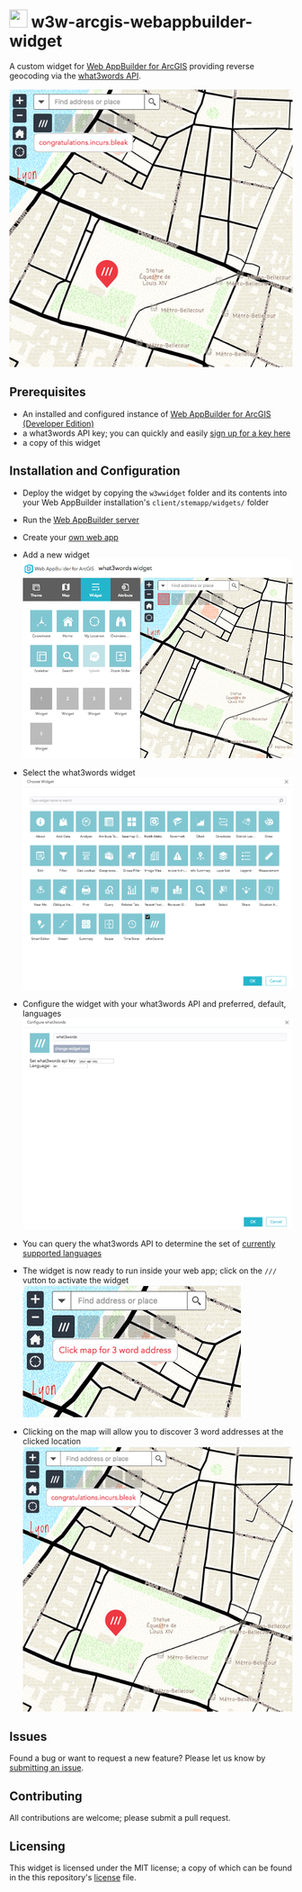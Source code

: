 # <image src="https://what3words.com/assets/images/w3w_square_red.png" width="32" height="32">&nbsp;w3w-arcgis-webappbuilder-widget

A custom widget for [Web AppBuilder for ArcGIS](https://developers.arcgis.com/web-appbuilder/) providing reverse geocoding via the [what3words API](https://docs.what3words.com/api/v2/).

![screenshot](./docs/ScreenShot-05-reverse.png)

## Prerequisites

- An installed and configured instance of [Web AppBuilder for ArcGIS (Developer Edition)](https://developers.arcgis.com/web-appbuilder/guide/getstarted.htm)
- a what3words API key; you can quickly and easily [sign up for a key here](https://what3words.com/register?dev=true)
- a copy of this widget

## Installation and Configuration

- Deploy the widget by copying the `w3wwidget` folder and its contents into your Web AppBuilder installation's `client/stemapp/widgets/` folder

- Run the [Web AppBuilder server](https://developers.arcgis.com/web-appbuilder/guide/getstarted.htm)

- Create your [own web app](https://developers.arcgis.com/web-appbuilder/guide/build-your-first-app.htm)

- Add a new widget
![add widget](./docs/ScreenShot-01-add-widget.png)

- Select the what3words widget
![add widget](./docs/ScreenShot-02-select-widget.png)

- Configure the widget with your what3words API and preferred, default, languages
![add widget](./docs/ScreenShot-03-config.png)

- You can query the what3words API to determine the set of [currently supported languages](https://docs.what3words.com/api/v2/#lang)

- The widget is now ready to run inside your web app; click on the `///` vutton to activate the widget
![add widget](./docs/ScreenShot-04-activate.png)

- Clicking on the map will allow you to discover 3 word addresses at the clicked location
![screenshot](./docs/ScreenShot-05-reverse.png)

## Issues

Found a bug or want to request a new feature? Please let us know by [submitting an issue](https://github.com/what3words/w3w-arcgis-webappbuilder-widget/issues).


## Contributing

All contributions are welcome; please submit a pull request.

## Licensing

This widget is licensed under the MIT license; a copy of which can be found in the this repository's [license](LICENSE) file.
